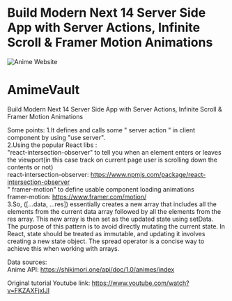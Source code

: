 # Build Modern Next 14 Server Side App with Server Actions, Infinite Scroll & Framer Motion Animations

![Anime Website](https://i.ibb.co/MG1nbqt/YT-Thumbnails-2.png)

# AmimeVault
Build Modern Next 14 Server Side App with Server Actions, Infinite Scroll &amp; Framer Motion Animations


Some points:
1.It defines and calls some " server action " in client component by using "use server".  
2.Using the popular React libs :   
"react-intersection-observer" to tell you when an element enters or leaves the viewport(in this case track on current page user is scrolling down the contents or not)  
react-intersection-observer: https://www.npmjs.com/package/react-intersection-observer  
" framer-motion" to define usable component loading animations  
framer-motion: https://www.framer.com/motion/  
3.So, ([...data, ...res]) essentially creates a new array that includes all the elements from the current data array followed by all the elements from the res array. This new array is then set as the updated state using setData.  
The purpose of this pattern is to avoid directly mutating the current state. In React, state should be treated as immutable, and updating it involves creating a new state object. The spread operator is a concise way to achieve this when working with arrays.   


Data sources:   
Anime API: https://shikimori.one/api/doc/1.0/animes/index   

Original tutorial Youtube link: https://www.youtube.com/watch?v=FKZAXFjxlJI  

